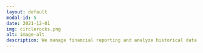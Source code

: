 ```yaml
---
layout: default
modal-id: 5
date: 2021-12-01
img: circlerocks.png
alt: image-alt
description: We manage financial reporting and analyze historical data to set future budgets for financial projections. Let us manage all or part of your financial operations so you can focus on your business.
---
```


